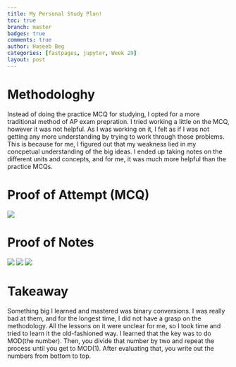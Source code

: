 ```yaml
---
title: My Personal Study Plan!
toc: true
branch: master
badges: true
comments: true
author: Haseeb Beg
categories: [fastpages, jupyter, Week 29] 
layout: post
---
```

# Methodologhy
Instead of doing the practice MCQ for studying, I opted for a more traditional method of AP exam prepration. I tried working a little on the MCQ, however it was not helpful. As I was working on it, I felt as if I was not getting any more understanding by trying to work through those problems. This is because for me, I figured out that my weakness lied in my concpetual understanding of the big ideas. I ended up taking notes on the different units and concepts, and for me, it was much more helpful than the practice MCQs.

# Proof of Attempt (MCQ)
![]({{site.baseurl}}/images/attemptProof.png)

# Proof of Notes
![]({{site.baseurl}}/images/notes3.jpg)
![]({{site.baseurl}}/images/notes2.jpg)
![]({{site.baseurl}}/images/notes1.jpg)

# Takeaway
Something big I learned and mastered was binary conversions. I was really bad at them, and for the longest time, I did not have a grasp on the methodology. All the lessons on it were unclear for me, so I took time and tried to learn it the old-fashioned way. I learned that the key was to do MOD(the number). Then, you divide that number by two and repeat the process until you get to MOD(1). After evaluating that, you write out the numbers from bottom to top.

